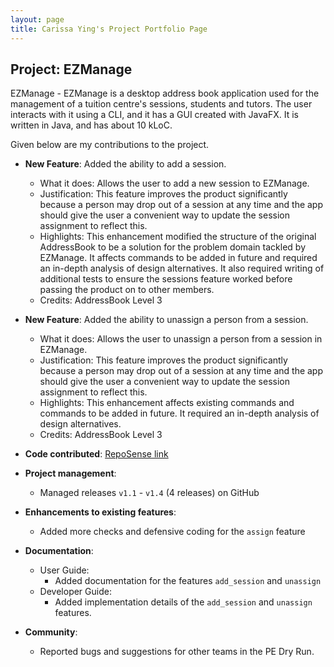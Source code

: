 ```yaml
---
layout: page
title: Carissa Ying's Project Portfolio Page
---
```



## Project: EZManage

EZManage - EZManage is a desktop address book application used for the management of a tuition centre's sessions, students and tutors. The user interacts with it using a CLI, and it has a GUI created with JavaFX. It is written in Java, and has about 10 kLoC.

Given below are my contributions to the project.

* **New Feature**: Added the ability to add a session.
  * What it does: Allows the user to add a new session to EZManage. 
  * Justification: This feature improves the product significantly because a person may drop out of a session at any time and the app should give the user a convenient way to update the session assignment to reflect this.
  * Highlights: This enhancement modified the structure of the original AddressBook to be a solution for the problem domain tackled by EZManage. It affects commands to be added in future and required an in-depth analysis of design alternatives. It also required writing of additional tests to ensure the sessions feature worked before passing the product on to other members.
  * Credits: AddressBook Level 3

* **New Feature**: Added the ability to unassign a person from a session.
  * What it does: Allows the user to unassign a person from a session in EZManage.
  * Justification: This feature improves the product significantly because a person may drop out of a session at any time and the app should give the user a convenient way to update the session assignment to reflect this.
  * Highlights: This enhancement affects existing commands and commands to be added in future. It required an in-depth analysis of design alternatives.
  * Credits: AddressBook Level 3
  
* **Code contributed**: [RepoSense link](https://nus-cs2103-ay2021s2.github.io/tp-dashboard/?search=&sort=groupTitle&sortWithin=title&timeframe=commit&mergegroup=&groupSelect=groupByRepos&breakdown=true&checkedFileTypes=docs~functional-code~test-code~other&since=&tabOpen=true&tabType=authorship&tabAuthor=car155&tabRepo=AY2021S2-CS2103-W16-4%2Ftp%5Bmaster%5D&authorshipIsMergeGroup=false&authorshipFileTypes=docs~functional-code~test-code&authorshipIsBinaryFileTypeChecked=false)

* **Project management**:
  * Managed releases `v1.1` - `v1.4` (4 releases) on GitHub

* **Enhancements to existing features**:
  * Added more checks and defensive coding for the `assign` feature

* **Documentation**:
  * User Guide:
    * Added documentation for the features `add_session` and `unassign`
  * Developer Guide:
    * Added implementation details of the `add_session` and `unassign` features.

* **Community**:
  * Reported bugs and suggestions for other teams in the PE Dry Run.
  